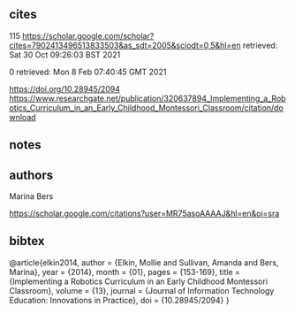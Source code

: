 ## cites

115
https://scholar.google.com/scholar?cites=7902413496513833503&as_sdt=2005&sciodt=0,5&hl=en
retrieved: 
Sat 30 Oct 09:26:03 BST 2021


0
retrieved: Mon  8 Feb 07:40:45 GMT 2021

https://doi.org/10.28945/2094
https://www.researchgate.net/publication/320637894_Implementing_a_Robotics_Curriculum_in_an_Early_Childhood_Montessori_Classroom/citation/download



## notes


## authors

Marina Bers

https://scholar.google.com/citations?user=MR75asoAAAAJ&hl=en&oi=sra



## bibtex

@article{elkin2014,
author = {Elkin, Mollie and Sullivan, Amanda and Bers, Marina},
year = {2014},
month = {01},
pages = {153-169},
title = {Implementing a Robotics Curriculum in an Early Childhood Montessori Classroom},
volume = {13},
journal = {Journal of Information Technology Education: Innovations in Practice},
doi = {10.28945/2094}
}
